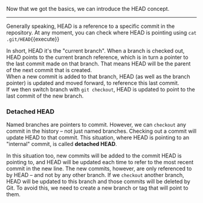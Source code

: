 Now that we got the basics, we can introduce the HEAD concept.

---

Generally speaking, HEAD is a reference to a specific commit in the repository. At any moment, you can check where HEAD is pointing using `cat .git/HEAD`{{execute}}  

In short, HEAD it's the "current branch". When a branch is checked out, HEAD points to the current branch reference, which is in turn a pointer to the last commit made on that branch. That means HEAD will be the parent of the next commit that is created.  
When a new commit is added to that branch, HEAD (as well as the branch pointer) is updated and moved forward, to reference this last commit.  
If we then switch branch with `git checkout`, HEAD is updated to point to the last commit of the new branch.

### Detached HEAD

Named branches are pointers to commit. However, we can `checkout` any commit in the history – not just named branches.
Checking out a commit will update HEAD to that commit. This situation, where HEAD is  pointing to an "internal" commit, is called **detached HEAD**.  

In this situation too, new commits will be added to the commit HEAD is pointing to, and HEAD will be updated each time to refer to the most recent commit in the new line. The new commits, however, are only referenced to by HEAD – and not by any other branch. If we `checkout` another branch, HEAD will be updated to this branch and those commits will be deleted by Git. To avoid this, we need to create a new branch or tag that will point to them.
